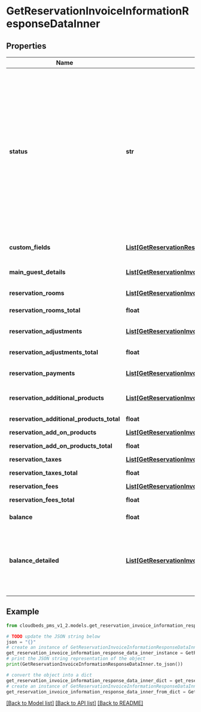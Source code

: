 # GetReservationInvoiceInformationResponseDataInner


## Properties

Name | Type | Description | Notes
------------ | ------------- | ------------- | -------------
**status** | **str** | Reservation status&lt;br /&gt; &#39;not_confirmed&#39; - Reservation is pending confirmation&lt;br /&gt; &#39;confirmed&#39; - Reservation is confirmed&lt;br /&gt; &#39;canceled&#39; - Reservation is canceled&lt;br /&gt; &#39;checked_in&#39; - Guest is in hotel&lt;br /&gt; &#39;checked_out&#39; - Guest already left hotel&lt;br /&gt; &#39;no_show&#39; - Guest didn&#39;t showed up on check-in date | [optional] 
**custom_fields** | [**List[GetReservationResponseDataGuestListValueCustomFieldsInner]**](GetReservationResponseDataGuestListValueCustomFieldsInner.md) | Custom Fields related to the reservation | [optional] 
**main_guest_details** | [**List[GetReservationInvoiceInformationResponseDataInnerMainGuestDetailsInner]**](GetReservationInvoiceInformationResponseDataInnerMainGuestDetailsInner.md) | Details for the main guest of the reservation | [optional] 
**reservation_rooms** | [**List[GetReservationInvoiceInformationResponseDataInnerReservationRoomsInner]**](GetReservationInvoiceInformationResponseDataInnerReservationRoomsInner.md) | Booked rooms information | [optional] 
**reservation_rooms_total** | **float** | Total rates for all rooms | [optional] 
**reservation_adjustments** | [**List[GetReservationInvoiceInformationResponseDataInnerReservationAdjustmentsInner]**](GetReservationInvoiceInformationResponseDataInnerReservationAdjustmentsInner.md) | Adjustments applied to the reservation | [optional] 
**reservation_adjustments_total** | **float** | Total sum of adjustments | [optional] 
**reservation_payments** | [**List[GetReservationInvoiceInformationResponseDataInnerReservationPaymentsInner]**](GetReservationInvoiceInformationResponseDataInnerReservationPaymentsInner.md) | Payments made for this reservation | [optional] 
**reservation_additional_products** | [**List[GetReservationInvoiceInformationResponseDataInnerReservationAdditionalProductsInner]**](GetReservationInvoiceInformationResponseDataInnerReservationAdditionalProductsInner.md) | Additional items (products or services) | [optional] 
**reservation_additional_products_total** | **float** | Total sum for additional items | [optional] 
**reservation_add_on_products** | [**List[GetReservationInvoiceInformationResponseDataInnerReservationAddOnProductsInner]**](GetReservationInvoiceInformationResponseDataInnerReservationAddOnProductsInner.md) | Addons | [optional] 
**reservation_add_on_products_total** | **float** | Total sum for addons | [optional] 
**reservation_taxes** | [**List[GetReservationInvoiceInformationResponseDataInnerReservationTaxesInner]**](GetReservationInvoiceInformationResponseDataInnerReservationTaxesInner.md) | Taxes | [optional] 
**reservation_taxes_total** | **float** | Total sum for taxes | [optional] 
**reservation_fees** | [**List[GetReservationInvoiceInformationResponseDataInnerReservationTaxesInner]**](GetReservationInvoiceInformationResponseDataInnerReservationTaxesInner.md) | Fees | [optional] 
**reservation_fees_total** | **float** | Total sum for fees | [optional] 
**balance** | **float** | Balance currently owed | [optional] 
**balance_detailed** | [**List[GetReservationInvoiceInformationResponseDataInnerBalanceDetailedInner]**](GetReservationInvoiceInformationResponseDataInnerBalanceDetailedInner.md) | Reservation balance detailed with the information available on PC app, describing the financial items calculated | [optional] 

## Example

```python
from cloudbeds_pms_v1_2.models.get_reservation_invoice_information_response_data_inner import GetReservationInvoiceInformationResponseDataInner

# TODO update the JSON string below
json = "{}"
# create an instance of GetReservationInvoiceInformationResponseDataInner from a JSON string
get_reservation_invoice_information_response_data_inner_instance = GetReservationInvoiceInformationResponseDataInner.from_json(json)
# print the JSON string representation of the object
print(GetReservationInvoiceInformationResponseDataInner.to_json())

# convert the object into a dict
get_reservation_invoice_information_response_data_inner_dict = get_reservation_invoice_information_response_data_inner_instance.to_dict()
# create an instance of GetReservationInvoiceInformationResponseDataInner from a dict
get_reservation_invoice_information_response_data_inner_from_dict = GetReservationInvoiceInformationResponseDataInner.from_dict(get_reservation_invoice_information_response_data_inner_dict)
```
[[Back to Model list]](../README.md#documentation-for-models) [[Back to API list]](../README.md#documentation-for-api-endpoints) [[Back to README]](../README.md)


